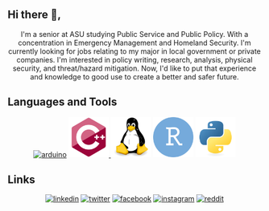 ## Hi there 👋,

<p align="center">
I'm a senior at ASU studying Public Service and Public Policy. With a concentration in Emergency Management and Homeland Security. I'm currently looking for jobs relating to my major in local government or private companies. I'm interested in policy writing, research, analysis, physical security, and threat/hazard mitigation. Now, I'd like to put that experience and knowledge to good use to create a better and safer future.
</p>

## Languages and Tools

<p align="center"> 
    <a href="https://www.arduino.cc/" target="_blank" rel="noreferrer"> <img src="https://cdn.worldvectorlogo.com/logos/arduino-1.svg" alt="arduino" width="80" height="80"/></a> 
    <!---new icon & link-->
    <a href="https://www.w3schools.com/cpp/" target="_blank" rel="noreferrer"> <img src="https://raw.githubusercontent.com/devicons/devicon/master/icons/cplusplus/cplusplus-original.svg" alt="cplusplus" width="80" height="80"/> </a> 
    <!---new icon & link-->
    <a href="https://www.linux.org/" target="_blank" rel="noreferrer"> <img src="https://raw.githubusercontent.com/devicons/devicon/master/icons/linux/linux-original.svg" alt="linux" width="80" height="80"/></a> 
    <!---new icon & link-->
    <a href="https://www.r-project.org/" target="_blank" rel="noreferrer"> <img src="https://raw.githubusercontent.com/devicons/devicon/master/icons/rstudio/rstudio-original.svg" width="80" height="80"/></a> 
    <!---new icon & link-->
    <a href="https://www.python.org" target="_blank" rel="noreferrer"> <img src="https://raw.githubusercontent.com/devicons/devicon/master/icons/python/python-original.svg" alt="python" width="80" height="80"/></a> 
</p>

## Links

<p align="center">
  <a href="https://www.linkedin.com/in/matthew-koda-818404149/"><img src="https://img.icons8.com/color/96/000000/linkedin.png" alt="linkedin" /></a>
  <a href="https://twitter.com/matttkoda"><img src="https://img.icons8.com/color/96/000000/twitter-squared.png" alt="twitter"/></a>
  <a href="https://www.facebook.com/matttkoda"><img src="https://img.icons8.com/color/96/000000/facebook.png" alt="facebook"/></a>
  <a href="https://www.instagram.com/matttkoda/"><img src="https://img.icons8.com/color/96/000000/instagram-new.png" alt="instagram"/></a>
  <a href="https://www.reddit.com/user/matttkoda"><img src="https://img.icons8.com/color/96/000000/reddit.png" alt="reddit"/></a>
</p>